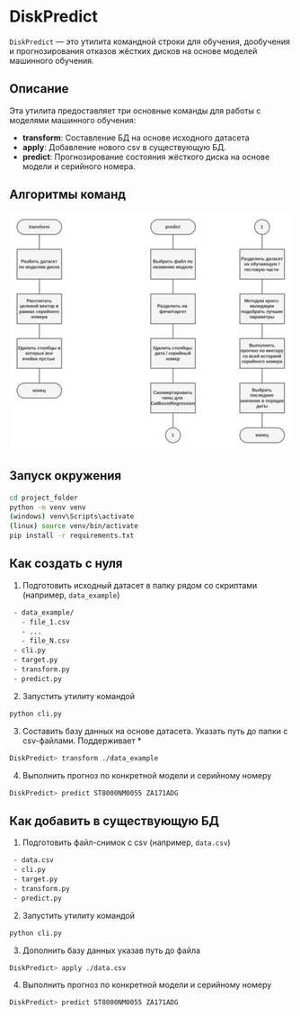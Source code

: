 # DiskPredict

`DiskPredict` — это утилита командной строки для обучения, дообучения и прогнозирования отказов жёстких дисков на основе моделей машинного обучения.

## Описание

Эта утилита предоставляет три основные команды для работы с моделями машинного обучения:

- **transform**: Составление БД на основе исходного датасета
- **apply**: Добавление нового csv в существующую БД.
- **predict**: Прогнозирование состояния жёсткого диска на основе модели и серийного номера.

## Алгоритмы команд
![sa](./alg.jpg)


## Запуск окружения
```bash
cd project_folder
python -m venv venv
(windows) venv\Scripts\activate
(linux) source venv/bin/activate
pip install -r requirements.txt
```

## Как создать с нуля

1. Подготовить исходный датасет в папку рядом со скриптами (например, ``data_example``)
```txt
 - data_example/
   - file_1.csv
   - ...
   - file_N.csv
 - cli.py
 - target.py
 - transform.py
 - predict.py
```

2. Запустить утилиту командой 
```bash
python cli.py
```

3. Составить базу данных на основе датасета. Указать путь до папки с csv-файлами. Поддерживает *
```bash
DiskPredict> transform ./data_example
```

4. Выполнить прогноз по конкретной модели и серийному номеру
```bash
DiskPredict> predict ST8000NM0055 ZA171ADG
```


## Как добавить в существующую БД

1. Подготовить файл-снимок с csv (например, ``data.csv``)
```txt
 - data.csv
 - cli.py
 - target.py
 - transform.py
 - predict.py
```

2. Запустить утилиту командой 
```bash
python cli.py
```

3. Дополнить базу данных указав путь до файла
```bash
DiskPredict> apply ./data.csv
```

4. Выполнить прогноз по конкретной модели и серийному номеру
```bash
DiskPredict> predict ST8000NM0055 ZA171ADG
```

